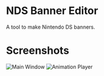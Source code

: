 # NDS Banner Editor
A tool to make Nintendo DS banners.

# Screenshots

![Main Window](https://raw.githubusercontent.com/TheGameratorT/NDS_Banner_Editor/master/screenshots/app1.png)
![Animation Player](https://raw.githubusercontent.com/TheGameratorT/NDS_Banner_Editor/master/screenshots/app2.png)
